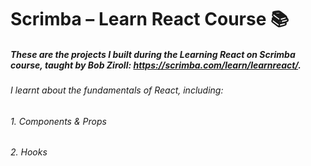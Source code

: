 # Scrimba – Learn React Course 📚
##### These are the projects I built during the Learning React on Scrimba course, taught by Bob Ziroll: https://scrimba.com/learn/learnreact/.
###### I learnt about the fundamentals of React, including:
###### 1. Components & Props
###### 2. Hooks

